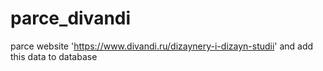 # parce_divandi


parce website 'https://www.divandi.ru/dizaynery-i-dizayn-studii' and add this data to database